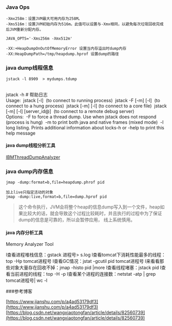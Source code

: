 ### Java Ops

	-Xmx258m：设置JVM最大可用内存为258M。
	-Xms516m：设置JVM初始内存为516m。此值可以设置与-Xmx相同，以避免每次垃圾回收完成后JVM重新分配内存。
	
	JAVA_OPTS='-Xms256m -Xmx512m'
	
	-XX:+HeapDumpOnOutOfMemoryError 设置当内存溢出时dump内存
	-XX:HeapDumpPath=/tmp/heapdump.hprof 设置dump的路径


### java dump线程信息

	jstack -l 8909  > mydumps.tdump


​	
​	jstack -h # 帮助日志
​	
​	Usage:
​	jstack [-l] <pid>
​	    (to connect to running process)
​	jstack -F [-m] [-l] <pid>
​	    (to connect to a hung process)
​	jstack [-m] [-l] <executable> <core>
​	    (to connect to a core file)
​	jstack [-m] [-l] [server_id@]<remote server IP or hostname>
​	    (to connect to a remote debug server)
​	
​	Options:
​	    -F  to force a thread dump. Use when jstack <pid> does not respond (process is hung)
​	    -m  to print both java and native frames (mixed mode)
​	    -l  long listing. Prints additional information about locks
​	    -h or -help to print this help message

#### java dump线程分析工具

[IBMThreadDumpAnalyzer](https://www.ibm.com/support/pages/ibm-thread-and-monitor-dump-analyzer-java-tmda)


### java dump内存信息


	jmap -dump:format=b,file=heapdump.phrof pid
	
	加上live只指定活动的对象
	jmap -dump:live,format=b,file=dump.hprof pid



>这个命令执行，JVM会将整个heap的信息dump写入到一个文件，heap如果比较大的话，就会导致这个过程比较耗时，并且执行的过程中为了保证dump的信息是可靠的，所以会暂停应用， 线上系统慎用。


#### java 内存分析工具

Memory Analyzer Tool



l查看进程堆栈信息：gstack 进程号> s.log
l查看tomcat下消耗性能最多的线程：top -Hp tomcat进程号
l查看GC情况：jstat -gcutil pid tomcat进程号
l来看看那些对象大量存在回收不掉：jmap -histo pid |more 
l查看线程堵塞：jstack pid
l查看当前进程的线程：top -H -p <pid>
l查看某个进程的连接数：netstat -atp | grep tomcat进程号| wc -l



###参考博客

[https://www.jianshu.com/p/a4ad53179df3](https://www.jianshu.com/p/a4ad53179df3)
[https://blog.csdn.net/wangxiaotongfan/article/details/82560739](https://blog.csdn.net/wangxiaotongfan/article/details/82560739)